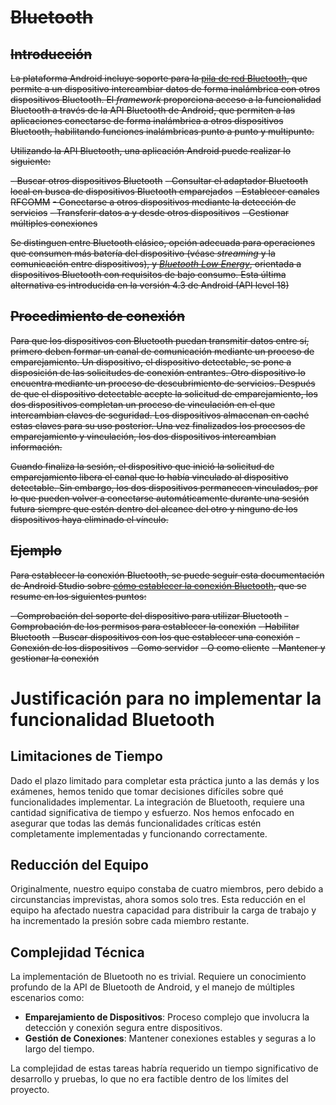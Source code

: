 # ~~Bluetooth~~

## ~~Introducción~~

~~La plataforma Android incluye soporte para la [pila de red Bluetooth](https://es.wikipedia.org/wiki/Bluetooth_(especificaci%C3%B3n)),
que permite a un dispositivo intercambiar datos de forma inalámbrica con
otros dispositivos Bluetooth. El _framework_ proporciona acceso a la
funcionalidad Bluetooth a través de la API Bluetooth de Android, que permiten a
las aplicaciones conectarse de forma inalámbrica a otros dispositivos Bluetooth,
habilitando funciones inalámbricas punto a punto y multipunto.~~

~~Utilizando la API Bluetooth, una aplicación Android puede realizar lo siguiente:~~

~~- Buscar otros dispositivos Bluetooth~~
~~- Consultar el adaptador Bluetooth local en busca de dispositivos Bluetooth
  emparejados~~
~~- Establecer canales RFCOMM~~
~~- Conectarse a otros dispositivos mediante la detección de servicios~~
~~- Transferir datos a y desde otros dispositivos~~
~~- Gestionar múltiples conexiones~~

~~Se distinguen entre Bluetooth clásico, opción adecuada para operaciones que
consumen más batería del dispositivo (véase _streaming_ y la comunicación entre
dispositivos), y [_Bluetooth Low Energy_](https://developer.android.com/develop/connectivity/bluetooth/ble/ble-overview), orientada a dispositivos Bluetooth con
requisitos de bajo consumo. Esta última alternativa es introducida en la versión
4.3 de Android (API level 18)~~

## ~~Procedimiento de conexión~~

~~Para que los dispositivos con Bluetooth puedan transmitir datos entre sí,
primero deben formar un canal de comunicación mediante un proceso de
emparejamiento. Un dispositivo, el dispositivo detectable, se pone a disposición
de las solicitudes de conexión entrantes. Otro dispositivo lo encuentra mediante
un proceso de descubrimiento de servicios. Después de que el dispositivo
detectable acepte la solicitud de emparejamiento, los dos dispositivos completan
un proceso de vinculación en el que intercambian claves de seguridad. Los
dispositivos almacenan en caché estas claves para su uso posterior. Una vez
finalizados los procesos de emparejamiento y vinculación, los dos dispositivos
intercambian información.~~

~~Cuando finaliza la sesión, el dispositivo que inició la solicitud de
emparejamiento libera el canal que lo había vinculado al dispositivo detectable.
Sin embargo, los dos dispositivos permanecen vinculados, por lo que pueden
volver a conectarse automáticamente durante una sesión futura siempre que estén
dentro del alcance del otro y ninguno de los dispositivos haya eliminado el
vínculo.~~

## ~~Ejemplo~~

~~Para establecer la conexión Bluetooth, se puede seguir esta documentación de
Android Studio sobre [cómo establecer la conexión Bluetooth](https://developer.android.com/guide/topics/connectivity/bluetooth#SettingUp), que se resume
en los siguientes puntos:~~

~~- Comprobación del soporte del dispositivo para utilizar Bluetooth~~
~~- Comprobación de los permisos para establecer la conexión~~
~~- Habilitar Bluetooth~~
~~- Buscar dispositivos con los que establecer una conexión~~
~~- Conexión de los dispositivos~~
  ~~- Como servidor~~
  ~~- O como cliente~~
~~- Mantener y gestionar la conexión~~

# Justificación para no implementar la funcionalidad Bluetooth

## Limitaciones de Tiempo

Dado el plazo limitado para completar esta práctica junto a las demás y los exámenes, hemos tenido que tomar decisiones difíciles sobre qué funcionalidades implementar. La integración de Bluetooth, requiere una cantidad significativa de tiempo y esfuerzo. Nos hemos enfocado en asegurar que todas las demás funcionalidades críticas estén completamente implementadas y funcionando correctamente.

## Reducción del Equipo

Originalmente, nuestro equipo constaba de cuatro miembros, pero debido a circunstancias imprevistas, ahora somos solo tres. Esta reducción en el equipo ha afectado nuestra capacidad para distribuir la carga de trabajo y ha incrementado la presión sobre cada miembro restante.

## Complejidad Técnica

La implementación de Bluetooth no es trivial. Requiere un conocimiento profundo de la API de Bluetooth de Android, y el manejo de múltiples escenarios como:

- **Emparejamiento de Dispositivos**: Proceso complejo que involucra la detección y conexión segura entre dispositivos.
- **Gestión de Conexiones**: Mantener conexiones estables y seguras a lo largo del tiempo.

La complejidad de estas tareas habría requerido un tiempo significativo de desarrollo y pruebas, lo que no era factible dentro de los límites del proyecto.

